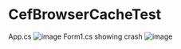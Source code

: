 # CefBrowserCacheTest

App.cs
![image](https://user-images.githubusercontent.com/1393897/186736686-333f7132-392d-4bd2-9882-72c615e7c69e.png)
Form1.cs showing crash
![image](https://user-images.githubusercontent.com/1393897/186737873-ddf361b6-dacd-4acb-9c62-4080d3cf883a.png)
